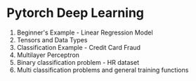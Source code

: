 # Pytorch Deep Learning

1. Beginner's Example - Linear Regression Model
2. Tensors and Data Types
3. Classification Example - Credit Card Fraud
4. Multilayer Perceptron
5. Binary classification problem - HR dataset
6. Multi classification problems and general training functions